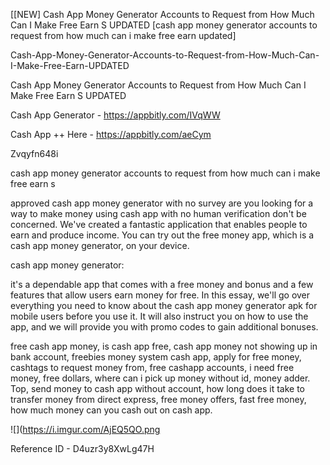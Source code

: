 [[NEW] Cash App Money Generator Accounts to Request from How Much Can I Make Free Earn S UPDATED [cash app money generator accounts to request from how much can i make free earn updated]

Cash-App-Money-Generator-Accounts-to-Request-from-How-Much-Can-I-Make-Free-Earn-UPDATED

Cash App Money Generator Accounts to Request from How Much Can I Make Free Earn S UPDATED

Cash App Generator -  https://appbitly.com/IVqWW


Cash App ++ Here - https://appbitly.com/aeCym


Zvqyfn648i

cash app money generator accounts to request from how much can i make free earn s

approved cash app money generator with no survey are you looking for a way to make money using cash app with no human verification don't be concerned. We've created a fantastic application that enables people to earn and produce income. You can try out the free money app, which is a cash app money generator, on your device.

cash app money generator:

it's a dependable app that comes with a free money and bonus and a few features that allow users earn money for free. In this essay, we'll go over everything you need to know about the cash app money generator apk for mobile users before you use it. It will also instruct you on how to use the app, and we will provide you with promo codes to gain additional bonuses.

free cash app money, is cash app free, cash app money not showing up in bank account, freebies money system cash app, apply for free money, cashtags to request money from, free cashapp accounts, i need free money, free dollars, where can i pick up money without id, money adder. Top, send money to cash app without account, how long does it take to transfer money from direct express, free money offers, fast free money, how much money can you cash out on cash app.

![](https://i.imgur.com/AjEQ5QO.png

Reference ID - D4uzr3y8XwLg47H